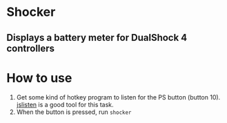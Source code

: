 # Shocker
## Displays a battery meter for DualShock 4 controllers

# How to use
1. Get some kind of hotkey program to listen for the PS button (button 10). [jslisten] is a good tool for this task.
2. When the button is pressed, run `shocker`

[jslisten]: https://github.com/workinghard/jslisten
